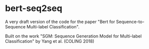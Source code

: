 # bert-seq2seq
A very draft version of the code for the paper "Bert for Sequence-to-Sequence Multi-label Classification".

Built on the work "SGM: Sequence Generation Model for Multi-label Classification" by Yang et al. (COLING 2018)
